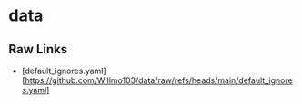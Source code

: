 # data

## Raw Links

- [default_ignores.yaml][https://github.com/Willmo103/data/raw/refs/heads/main/default_ignores.yaml]
